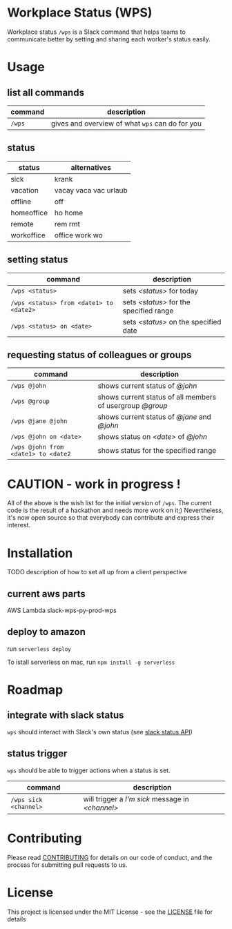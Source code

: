 # Workplace Status (WPS)

Workplace status `/wps` is a Slack command that helps teams to communicate better
by setting and sharing each worker's status easily.

# Usage

## list all commands

| command | description |
| ---- | ---- |
| `/wps` | gives and overview of what `wps` can do for you |

## status

| status | alternatives |
| ---------- | ----- |
| sick | krank |
| vacation | vacay vaca vac urlaub |
| offline | off |
| homeoffice | ho home |
| remote | rem rmt |
| workoffice | office work wo |

## setting status

| command | description |
| ---- | ---- |
| `/wps <status>` | sets _\<status\>_ for today |
| `/wps <status> from <date1> to <date2>` | sets _\<status\>_ for the specified range |
| `/wps <status> on <date>` | sets _\<status\>_ on the specified date |

## requesting status of colleagues or groups

| command | description |
| ---- | ---- |
| `/wps @john` | shows current status of _@john_ |
| `/wps @group` | shows current status of all members of usergroup _@group_ |
| `/wps @jane @john` | shows current status of _@jane_ and _@john_  |
| `/wps @john on <date>` | shows status on _\<date\>_ of _@john_ |
| `/wps @john from <date1> to <date2` | shows status for the specified range |


# CAUTION - work in progress !

All of the above is the wish list for the initial version of `/wps`.
The current code is the result of a hackathon and needs more work on it;)
Nevertheless, it's now open source so that everybody can contribute and
express their interest.

# Installation

TODO description of how to set all up from a client perspective

## current aws parts

AWS Lambda slack-wps-py-prod-wps

## deploy to amazon

run `serverless deploy`

To istall serverless on mac, run `npm install -g serverless`


# Roadmap

## integrate with slack status

`wps` should interact with Slack's own status
(see [slack status API](https://api.slack.com/docs/presence-and-status))

## status trigger

`wps` should be able to trigger actions when a status is set.

| command | description |
| ---- | ---- |
| `/wps sick <channel>` | will trigger a _I'm sick_ message in _\<channel\>_ |


# Contributing

Please read [CONTRIBUTING](CONTRIBUTING.md) for details on our code of conduct, and the process
for submitting pull requests to us.

# License

This project is licensed under the MIT License - see the [LICENSE](LICENSE.md) file for details

